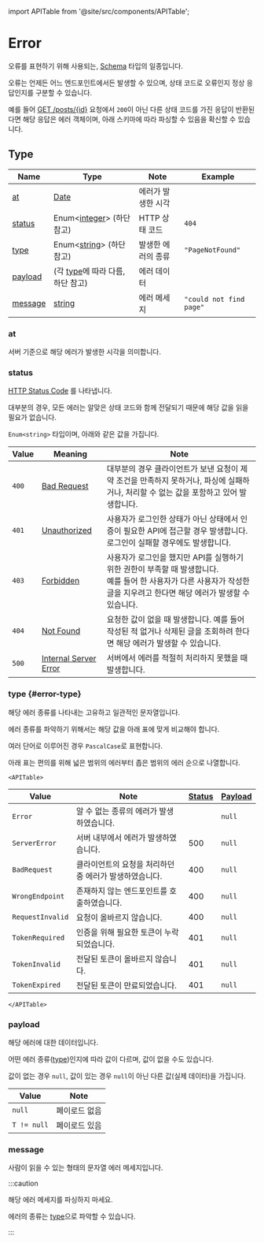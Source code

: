 import APITable from '@site/src/components/APITable';

# Error

오류를 표현하기 위해 사용되는, [Schema](../schema/README.md) 타입의 일종입니다.

오류는 언제든 어느 엔드포인트에서든 발생할 수 있으며, 상태 코드로 오류인지 정상 응답인지를 구분할 수 있습니다.

예를 들어 [GET /posts/{id}](../../api/posts/get-post.md) 요청에서 `200`이 아닌 다른 상태 코드를 가진 응답이 반환된다면 해당 응답은 에러 객체이며, 아래 스키마에 따라 파싱할 수 있음을 확신할 수 있습니다.

## Type

| Name                | Type                                                          | Note               | Example                 |
| ------------------- | ------------------------------------------------------------- | ------------------ | ----------------------- |
| [at](#at)           | [Date](../semantic/date.md)                                   | 에러가 발생한 시각 |                         |
| [status](#status)   | Enum<[integer](../../types/primitive/integer.md)> (하단 참고) | HTTP 상태 코드     | `404`                   |
| [type](#error-type) | Enum<[string](../../types/primitive/string.md)> (하단 참고)   | 발생한 에러의 종류 | `"PageNotFound"`        |
| [payload](#payload) | (각 [type](#type)에 따라 다름, 하단 참고)                     | 에러 데이터        |                         |
| [message](#message) | [string](../../types/primitive/string.md)                     | 에러 메세지        | `"could not find page"` |

### at

서버 기준으로 해당 에러가 발생한 시각을 의미합니다.

### status

[HTTP Status Code](https://developer.mozilla.org/docs/Web/HTTP/Status) 를 나타냅니다.

대부분의 경우, 모든 에러는 알맞은 상태 코드와 함께 전달되기 때문에 해당 값을 읽을 필요가 없습니다.

`Enum<string>` 타입이며, 아래와 같은 값을 가집니다.

| Value | Meaning                                                                         | Note                                                                                                                                                                           |
| ----- | ------------------------------------------------------------------------------- | ------------------------------------------------------------------------------------------------------------------------------------------------------------------------------ |
| `400` | [Bad Request](https://developer.mozilla.org/docs/Web/HTTP/Status/400)           | 대부분의 경우 클라이언트가 보낸 요청이 제약 조건을 만족하지 못하거나, 파싱에 실패하거나, 처리할 수 없는 값을 포함하고 있어 발생합니다.                                         |
| `401` | [Unauthorized](https://developer.mozilla.org/docs/Web/HTTP/Status/401)          | 사용자가 로그인한 상태가 아닌 상태에서 인증이 필요한 API에 접근할 경우 발생합니다. 로그인이 실패할 경우에도 발생합니다.                                                        |
| `403` | [Forbidden](https://developer.mozilla.org/docs/Web/HTTP/Status/403)             | 사용자가 로그인을 했지만 API를 실행하기 위한 권한이 부족할 때 발생합니다.<br />예를 들어 한 사용자가 다른 사용자가 작성한 글을 지우려고 한다면 해당 에러가 발생할 수 있습니다. |
| `404` | [Not Found](https://developer.mozilla.org/docs/Web/HTTP/Status/404)             | 요청한 값이 없을 때 발생합니다. 예를 들어 작성된 적 없거나 삭제된 글을 조회하려 한다면 해당 에러가 발생할 수 있습니다.                                                         |
| `500` | [Internal Server Error](https://developer.mozilla.org/docs/Web/HTTP/Status/500) | 서버에서 에러를 적절히 처리하지 못했을 때 발생합니다.                                                                                                                          |

### type {#error-type}

해당 에러 종류를 나타내는 고유하고 일관적인 문자열입니다.

에러 종류를 파악하기 위해서는 해당 값을 아래 표에 맞게 비교해야 합니다.

여러 단어로 이루어진 경우 `PascalCase`로 표현합니다.

아래 표는 편의를 위해 넓은 범위의 에러부터 좁은 범위의 에러 순으로 나열합니다.

```mdx-code-block
<APITable>
```

| Value            | Note                                                   | [Status](#status) | [Payload](#payload) |
| ---------------- | ------------------------------------------------------ | ----------------- | ------------------- |
| `Error`          | 알 수 없는 종류의 에러가 발생하였습니다.               |                   | `null`              |
| `ServerError`    | 서버 내부에서 에러가 발생하였습니다.                   | 500               | `null`              |
| `BadRequest`     | 클라이언트의 요청을 처리하던 중 에러가 발생하였습니다. | 400               | `null`              |
| `WrongEndpoint`  | 존재하지 않는 엔드포인트를 호출하였습니다.             | 400               | `null`              |
| `RequestInvalid` | 요청이 올바르지 않습니다.                              | 400               | `null`              |
| `TokenRequired`  | 인증을 위해 필요한 토큰이 누락되었습니다.              | 401               | `null`              |
| `TokenInvalid`   | 전달된 토큰이 올바르지 않습니다.                       | 401               | `null`              |
| `TokenExpired`   | 전달된 토큰이 만료되었습니다.                          | 401               | `null`              |

```mdx-code-block
</APITable>
```

### payload

해당 에러에 대한 데이터입니다.

어떤 에러 종류([type](#error-type))인지에 따라 값이 다르며, 값이 없을 수도 있습니다.

값이 없는 경우 `null`, 값이 있는 경우 `null`이 아닌 다른 값(실제 데이터)을 가집니다.

| Value       | Note          |
| ----------- | ------------- |
| `null`      | 페이로드 없음 |
| `T != null` | 페이로드 있음 |

### message

사람이 읽을 수 있는 형태의 문자열 에러 메세지입니다.

:::caution

해당 에러 메세지를 파싱하지 마세요.

에러의 종류는 [type](#error-type)으로 파악할 수 있습니다.

:::
